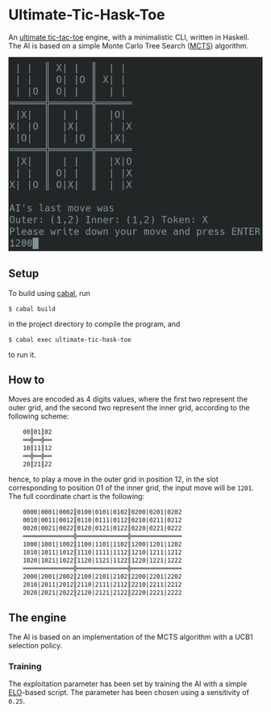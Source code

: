 # Ultimate-Tic-Hask-Toe

An [ultimate tic-tac-toe](https://en.wikipedia.org/wiki/Ultimate_tic-tac-toe)
engine, with a minimalistic CLI, written in Haskell. The AI is based on a simple
Monte Carlo Tree Search ([MCTS](https://en.wikipedia.org/wiki/Monte_Carlo_tree_search))
algorithm.

![CLI Preview](/img/Preview.png)

## Setup

To build using [cabal](https://www.haskell.org/cabal/index.html#install-upgrade),
run
```
$ cabal build
```
in the project directory to compile the program, and
```
$ cabal exec ultimate-tic-hask-toe
```
to run it.

## How to

Moves are encoded as 4 digits values, where the first two represent the outer
grid, and the second two represent the inner grid, according to the following
scheme:
```
    00║01║02
    ══╬══╬══
    10║11║12
    ══╬══╬══
    20║21║22
```
hence, to play a move in the outer grid in position 12,
in the slot corresponding to position 01 of the inner grid, the input move
will be `1201`.
The full coordinate chart is the following:
```
    0000|0001|0002║0100|0101|0102║0200|0201|0202
    0010|0011|0012║0110|0111|0112║0210|0211|0212
    0020|0021|0022║0120|0121|0122║0220|0221|0222
    ══════════════╬══════════════╬══════════════
    1000|1001|1002║1100|1101|1102║1200|1201|1202
    1010|1011|1012║1110|1111|1112║1210|1211|1212
    1020|1021|1022║1120|1121|1122║1220|1221|1222
    ══════════════╬══════════════╬══════════════
    2000|2001|2002║2100|2101|2102║2200|2201|2202
    2010|2011|2012║2110|2111|2112║2210|2211|2212
    2020|2021|2022║2120|2121|2122║2220|2221|2222
```

## The engine
The AI is based on an implementation of the MCTS algorithm with a UCB1
selection policy.

### Training

The exploitation parameter has been set by training the AI with a simple
[ELO](https://en.wikipedia.org/wiki/Elo_rating_system)-based script.
The parameter has been chosen using a sensitivity of `0.25`.
